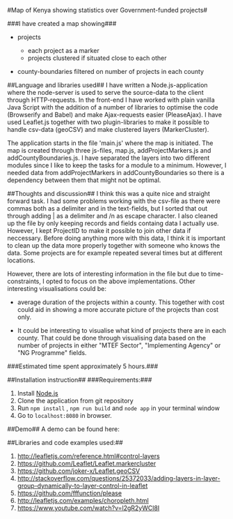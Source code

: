 #Map of Kenya showing statistics over Government-funded projects#

###I have created a map showing###
* projects
    * each project as a marker
    * projects clustered if situated close to each other
    
* county-boundaries filtered on number of projects in each county
    
##Language and libraries used##
I have written a Node.js-application where the node-server is used to serve the source-data to the client through
HTTP-requests. In the front-end I have worked with plain vanilla Java Script with the addition of a number of libraries
to optimise the code (Browserify and Babel) and make Ajax-requests easier (PleaseAjax). I have used Leaflet.js together with two plugin-libraries
 to make it possible to handle csv-data (geoCSV) and make clustered layers (MarkerCluster).

The application starts in the file 'main.js' where the map is initiated. The map is created through three js-files, map.js, addProjectMarkers.js
and addCountyBoundaries.js. I have separated the layers into two different modules since I like to keep the tasks for a module to a minimum. 
However, I needed data from addProjectMarkers in addCountyBoundaries so there is a dependency between them that might not be optimal.


##Thoughts and discussion##
I think this was a quite nice and straight forward task. I had some problems working with the csv-file as there were commas both as a 
delimiter and in the text-fields, but I sorted that out through adding | as a delimiter and /n as escape character. I also cleaned up the 
 file by only keeping records and fields containg data I actually use. However, I kept ProjectID to make it possible to join other data if 
 neccessary. Before doing anything more with this data, I think it is important to clean up the data more properly together with someone
 who knows the data. Some projects are for example repeated several times but at different locations. 
 
However, there are lots of interesting information in the file but due to time-constraints, I opted to focus on the above implementations. Other interesting 
 visualisations could be:
 
 * average duration of the projects within a county. This together with cost could aid in showing a more accurate picture of the projects than cost only.
          
 * It could be interesting to visualise what kind of projects there are in each county. That could be done through visualising 
      data based on the number of projects in either "MTEF Sector", "Implementing Agency" or "NG Programme" fields.


###Estimated time spent approximately 5 hours.###

##Installation instruction##
###Requirements:###
1. Install <a href="https://nodejs.org">Node.js</a>
2. Clone the application from git repository
3. Run ```npm install``` , ```npm run build``` and  ```node app``` in your terminal window
5. Go to ```localhost:8080``` in browser.

##Demo##
A demo can be found here:

##Libraries and code examples used:##
1. http://leafletjs.com/reference.html#control-layers
2. https://github.com/Leaflet/Leaflet.markercluster
3. https://github.com/joker-x/Leaflet.geoCSV
4. http://stackoverflow.com/questions/25372033/adding-layers-in-layer-group-dynamically-to-layer-control-in-leaflet
5. https://github.com/fffunction/please
6. http://leafletjs.com/examples/choropleth.html
7. https://www.youtube.com/watch?v=l2gR2yWCl8I
